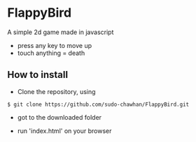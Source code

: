 # FlappyBird
A simple 2d game made in javascript

* press any key to move up
* touch anything = death

## How to install

* Clone the repository, using

 ``` 
 $ git clone https://github.com/sudo-chawhan/FlappyBird.git
 ```
* got to the downloaded folder 
 
* run 'index.html' on your browser 





